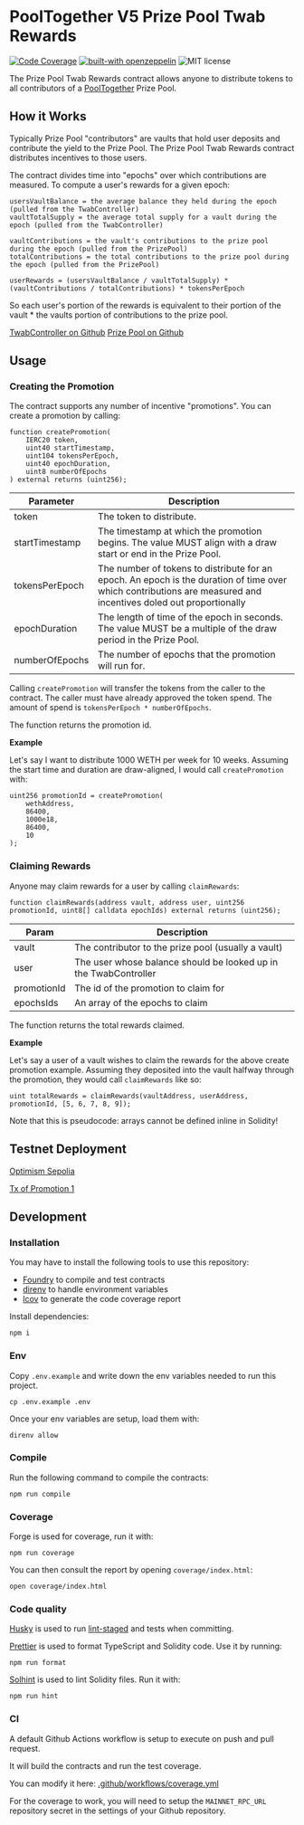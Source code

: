 # PoolTogether V5 Prize Pool Twab Rewards

[![Code Coverage](https://github.com/generationsoftware/pt-v5-prize-pool-twab-rewards/actions/workflows/coverage.yml/badge.svg)](https://github.com/generationsoftware/pt-v5-prize-pool-twab-rewards/actions/workflows/coverage.yml)
[![built-with openzeppelin](https://img.shields.io/badge/built%20with-OpenZeppelin-3677FF)](https://docs.openzeppelin.com/)
![MIT license](https://img.shields.io/badge/license-MIT-blue)

The Prize Pool Twab Rewards contract allows anyone to distribute tokens to all contributors of a [PoolTogether](https://pooltogether.com/) Prize Pool.

## How it Works

Typically Prize Pool "contributors" are vaults that hold user deposits and contribute the yield to the Prize Pool. The Prize Pool Twab Rewards contract distributes incentives to those users.

The contract divides time into "epochs" over which contributions are measured. To compute a user's rewards for a given epoch:

```
usersVaultBalance = the average balance they held during the epoch (pulled from the TwabController)
vaultTotalSupply = the average total supply for a vault during the epoch (pulled from the TwabController)

vaultContributions = the vault's contributions to the prize pool during the epoch (pulled from the PrizePool)
totalContributions = the total contributions to the prize pool during the epoch (pulled from the PrizePool)

userRewards = (usersVaultBalance / vaultTotalSupply) * (vaultContributions / totalContributions) * tokensPerEpoch
```

So each user's portion of the rewards is equivalent to their portion of the vault * the vaults portion of contributions to the prize pool.

[TwabController on Github](https://github.com/GenerationSoftware/pt-v5-twab-controller)
[Prize Pool on Github](https://github.com/GenerationSoftware/pt-v5-prize-pool)

## Usage

### Creating the Promotion

The contract supports any number of incentive "promotions". You can create a promotion by calling:

```
function createPromotion(
    IERC20 token,
    uint40 startTimestamp,
    uint104 tokensPerEpoch,
    uint40 epochDuration,
    uint8 numberOfEpochs
) external returns (uint256);
```

| Parameter | Description |
| ---- | ----- |
| token | The token to distribute. |
| startTimestamp | The timestamp at which the promotion begins. The value MUST align with a draw start or end in the Prize Pool. |
| tokensPerEpoch | The number of tokens to distribute for an epoch. An epoch is the duration of time over which contributions are measured and incentives doled out proportionally |
| epochDuration | The length of time of the epoch in seconds. The value MUST be a multiple of the draw period in the Prize Pool. |
| numberOfEpochs | The number of epochs that the promotion will run for. |

Calling `createPromotion` will transfer the tokens from the caller to the contract. The caller must have already approved the token spend. The amount of spend is `tokensPerEpoch * numberOfEpochs`.

The function returns the promotion id.

**Example**

Let's say I want to distribute 1000 WETH per week for 10 weeks. Assuming the start time and duration are draw-aligned, I would call `createPromotion` with:

```
uint256 promotionId = createPromotion(
    wethAddress,
    86400,
    1000e18,
    86400,
    10
);
```

### Claiming Rewards

Anyone may claim rewards for a user by calling `claimRewards`:

```
function claimRewards(address vault, address user, uint256 promotionId, uint8[] calldata epochIds) external returns (uint256);
```

| Param | Description |
| --- | --- |
| vault | The contributor to the prize pool (usually a vault) |
| user | The user whose balance should be looked up in the TwabController |
| promotionId | The id of the promotion to claim for |
| epochsIds | An array of the epochs to claim |

The function returns the total rewards claimed.

**Example**

Let's say a user of a vault wishes to claim the rewards for the above create promotion example.  Assuming they deposited into the vault halfway through the promotion, they would call `claimRewards` like so:

```
uint totalRewards = claimRewards(vaultAddress, userAddress, promotionId, [5, 6, 7, 8, 9]);
```

Note that this is pseudocode: arrays cannot be defined inline in Solidity!




## Testnet Deployment

[Optimism Sepolia](https://sepolia-optimism.etherscan.io/address/0x1B7070eb6f871ba0d77470918502F8D788978FA3)

[Tx of Promotion 1](https://sepolia-optimism.etherscan.io/tx/0xed98c647d8f40fb8647b42fed0380a8d66dcdd67b9a3631a6e8f2cfc636752f7)

## Development

### Installation

You may have to install the following tools to use this repository:

- [Foundry](https://github.com/foundry-rs/foundry) to compile and test contracts
- [direnv](https://direnv.net/) to handle environment variables
- [lcov](https://github.com/linux-test-project/lcov) to generate the code coverage report

Install dependencies:

```
npm i
```

### Env

Copy `.env.example` and write down the env variables needed to run this project.

```
cp .env.example .env
```

Once your env variables are setup, load them with:

```
direnv allow
```

### Compile

Run the following command to compile the contracts:

```
npm run compile
```

### Coverage

Forge is used for coverage, run it with:

```
npm run coverage
```

You can then consult the report by opening `coverage/index.html`:

```
open coverage/index.html
```

### Code quality

[Husky](https://typicode.github.io/husky/#/) is used to run [lint-staged](https://github.com/okonet/lint-staged) and tests when committing.

[Prettier](https://prettier.io) is used to format TypeScript and Solidity code. Use it by running:

```
npm run format
```

[Solhint](https://protofire.github.io/solhint/) is used to lint Solidity files. Run it with:

```
npm run hint
```

### CI

A default Github Actions workflow is setup to execute on push and pull request.

It will build the contracts and run the test coverage.

You can modify it here: [.github/workflows/coverage.yml](.github/workflows/coverage.yml)

For the coverage to work, you will need to setup the `MAINNET_RPC_URL` repository secret in the settings of your Github repository.
